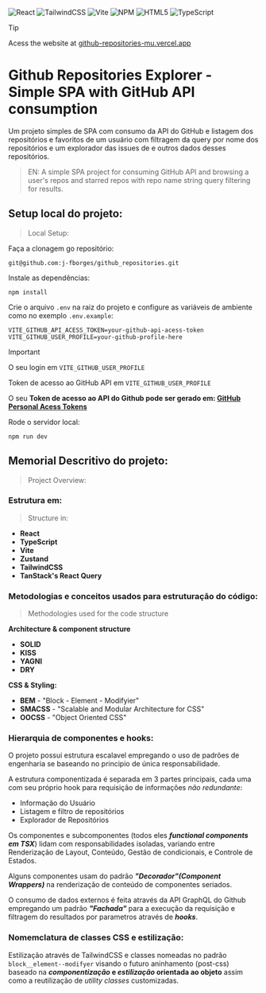 ![React](https://img.shields.io/badge/react-%2320232a.svg?style=for-the-badge&logo=react&logoColor=%2361DAFB) ![TailwindCSS](https://img.shields.io/badge/tailwindcss-%2338B2AC.svg?style=for-the-badge&logo=tailwind-css&logoColor=white) ![Vite](https://img.shields.io/badge/vite-%23646CFF.svg?style=for-the-badge&logo=vite&logoColor=white) ![NPM](https://img.shields.io/badge/NPM-%23CB3837.svg?style=for-the-badge&logo=npm&logoColor=white) ![HTML5](https://img.shields.io/badge/html5-%23E34F26.svg?style=for-the-badge&logo=html5&logoColor=white) ![TypeScript](https://img.shields.io/badge/typescript-%23007ACC.svg?style=for-the-badge&logo=typescript&logoColor=white)

> [!TIP]
> Acess the website at [github-repositories-mu.vercel.app](http://www.github-repositories-mu.vercel.app)

# Github Repositories Explorer - Simple SPA with GitHub API consumption

Um projeto simples de SPA com consumo da API do GitHub e listagem dos repositórios e favoritos de um usuário com filtragem da query por nome dos repositórios e um explorador das issues de e outros dados desses repositórios.

>EN:
>A simple SPA project for consuming GitHub API and browsing a user's repos and starred repos with repo name string query filtering for results.

## Setup local do projeto:
> Local Setup:

Faça a clonagem go repositório:

	git@github.com:j-fborges/github_repositories.git

 

Instale as dependências:

	npm install

 

Crie o arquivo `.env` na raiz do projeto e configure as variáveis de ambiente como no exemplo `.env.example`:

	VITE_GITHUB_API_ACESS_TOKEN=your-github-api-acess-token
	VITE_GITHUB_USER_PROFILE=your-github-profile-here
 
> [!IMPORTANT]
> O seu login em `VITE_GITHUB_USER_PROFILE`
> 
> Token de acesso ao GitHub API em `VITE_GITHUB_USER_PROFILE`
> 
> O seu **Token de acesso ao API do Github pode ser gerado em: [GitHub Personal Acess Tokens](https://github.com/settings/personal-access-tokens)**



Rode o servidor local:

	npm run dev



## Memorial Descritivo do projeto:
> Project Overview:

### Estrutura em:
>Structure in:

- **React**
- **TypeScript**
- **Vite**
- **Zustand**
- **TailwindCSS**
- **TanStack's React Query**

 ### Metodologias e conceitos usados para estruturação do código:
 >Methodologies used for the code structure

**Architecture & component structure**

- **SOLID**
- **KISS**
- **YAGNI**
- **DRY**
 
 **CSS & Styling:**
 
- **BEM** - "Block - Element - Modifyier"
- **SMACSS** - "Scalable and Modular Architecture for CSS"
- **OOCSS** - "Object Oriented CSS"

### Hierarquia de componentes e hooks:

O projeto possui estrutura escalavel empregando o uso de padrões de engenharia se baseando no principio de única responsabilidade.

A estrutura componentizada é separada em 3 partes principais, cada uma com seu próprio hook para requisição de informações _não redundante_: 

- Informação do Usuário
- Listagem e filtro de repositórios
- Explorador de Repositórios

Os componentes e subcomponentes (todos eles ***functional components em TSX***) lidam com responsabilidades isoladas, variando entre Renderização de Layout, Conteúdo, Gestão de condicionais, e Controle de Estados.

Alguns componentes usam do padrão ***"Decorador"(Component Wrappers)*** na renderização de conteúdo de componentes seriados.

O consumo de dados externos é feita através da API GraphQL do Github empregando um padrão ***"Fachada"*** para a execução da requisição e filtragem do resultados por parametros através de ***hooks***.

### Nomemclatura de classes CSS e estilização:

Estilização através de TailwindCSS e classes nomeadas no padrão `block__element--modifyer` visando o futuro aninhamento (post-css) baseado na **_componentização_ e _estilização_ orientada ao objeto** assim como a reutilização de _utility classes_ customizadas.
